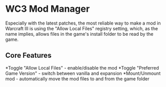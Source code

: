 # WC3 Mod Manager
Especially with the latest patches, the most reliable way to make a mod in Warcraft III is using the "Allow Local Files" registry setting, which, as the name implies, allows files in the game's install folder to be read by the game.

## Core Features
*Toggle "Allow Local Files" - enable/disable the mod
*Toggle "Preferred Game Version" - switch between vanilla and expansion
*Mount/Unmount mod - automatically move the mod files to and from the game folder
